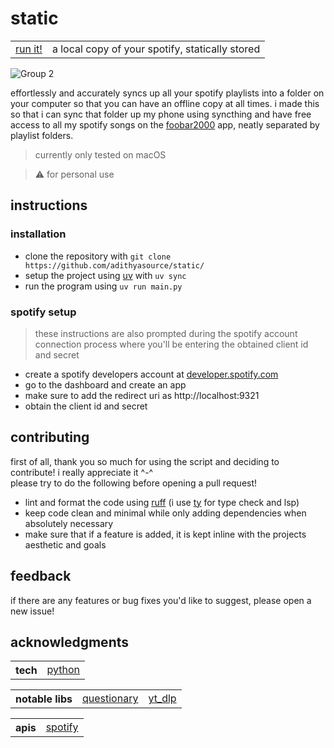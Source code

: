 # static

<table>
    <tbody>
        <tr>
            <td><a href="#instructions"> run it!</a></td>
            <td>a local copy of your spotify, statically stored</td>
        </tr>
    </tbody>
</table>

![Group 2](https://github.com/user-attachments/assets/e7f5a60c-0866-4b7d-8797-4108b5ccd5dc)

effortlessly and accurately syncs up all your spotify playlists into a folder on your computer so that you can have an offline copy at all times. i made this so that i can sync that folder up my phone using syncthing and have free access to all my spotify songs on the [foobar2000](https://www.foobar2000.org/) app, neatly separated by playlist folders.

> currently only tested on macOS

> ⚠️ for personal use

## instructions
### installation
- clone the repository with ```git clone https://github.com/adithyasource/static/```
- setup the project using [uv](https://docs.astral.sh/uv/#installation) with ```uv sync```
- run the program using ```uv run main.py```

### spotify setup
> these instructions are also prompted during the spotify account connection process where you'll be entering the obtained client id and secret
- create a spotify developers account at [developer.spotify.com](https://developer.spotify.com)
- go to the dashboard and create an app
- make sure to add the redirect uri as http://localhost:9321
- obtain the client id and secret

## contributing
first of all, thank you so much for using the script and deciding to contribute! i really appreciate it ^-^ \
please try to do the following before opening a pull request!
- lint and format the code using [ruff](https://docs.astral.sh/ruff/) (i use [ty](https://github.com/astral-sh/ty) for type check and lsp)
- keep code clean and minimal while only adding dependencies when absolutely necessary
- make sure that if a feature is added, it is kept inline with the projects aesthetic and goals

## feedback

if there are any features or bug fixes you'd like to suggest, please open a new issue!

## acknowledgments

<table>
    <tbody>
        <tr>
            <th>tech</th>
            <td><a href="https://www.python.org/" target="_blank">python</a></td>
        </tr>
    </tbody>
</table>

<table>
    <tbody>
        <tr>
            <th>notable libs</th>
            <td><a href="https://questionary.readthedocs.io/en/stable/" target="_blank">questionary</a></td>
            <td><a href="https://github.com/yt-dlp/yt-dlp" target="_blank">yt_dlp</a></td>
        </tr>
    </tbody>
</table>

<table>
    <tbody>
        <tr>
            <th>apis</th>
            <td><a href="https://developer.spotify.com/documentation/web-api" target="_blank">spotify</a></td>
        </tr>
    </tbody>
</table>

